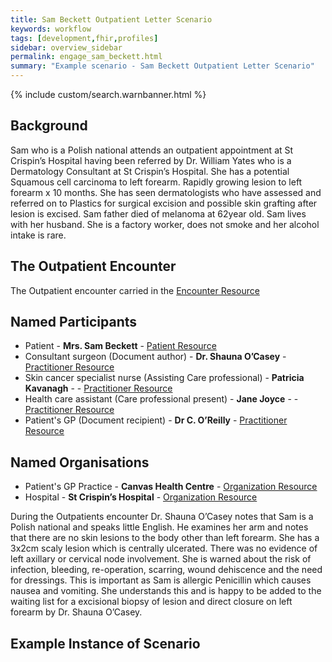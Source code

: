 ```yaml
---
title: Sam Beckett Outpatient Letter Scenario
keywords: workflow
tags: [development,fhir,profiles]
sidebar: overview_sidebar
permalink: engage_sam_beckett.html
summary: "Example scenario - Sam Beckett Outpatient Letter Scenario"
---
```


{% include custom/search.warnbanner.html %}

## Background ##
Sam who is a Polish national attends an outpatient appointment at St Crispin’s Hospital having been referred by Dr. William Yates who is a Dermatology Consultant at St Crispin’s Hospital. She has a potential Squamous cell carcinoma to left forearm. Rapidly growing lesion to left forearm x 10 months. She has seen dermatologists who have assessed and referred on to Plastics for surgical excision and possible skin grafting after lesion is excised. Sam father died of melanoma at 62year old. Sam lives with her husband. She is a factory worker, does not smoke and her alcohol intake is rare.

## The Outpatient Encounter ##

The Outpatient encounter carried in the [Encounter Resource](https://fhir.nhs.uk/STU3/StructureDefinition/CareConnect-ITK-Encounter-1)

## Named Participants ##

- Patient - **Mrs. Sam Beckett** - [Patient Resource](https://fhir.hl7.org.uk/STU3/StructureDefinition/CareConnect-Patient-1)
- Consultant surgeon (Document author) - **Dr. Shauna O’Casey** - [Practitioner Resource](https://fhir.hl7.org.uk/STU3/StructureDefinition/CareConnect-Practitioner-1)
- Skin cancer specialist nurse (Assisting Care professional) - **Patricia Kavanagh** - - [Practitioner Resource](https://fhir.hl7.org.uk/STU3/StructureDefinition/CareConnect-Practitioner-1)
- Health care assistant (Care professional present) - **Jane Joyce** - - [Practitioner Resource](https://fhir.hl7.org.uk/STU3/StructureDefinition/CareConnect-Practitioner-1)
- Patient's GP (Document recipient) - **Dr  C. O’Reilly** - [Practitioner Resource](https://fhir.hl7.org.uk/STU3/StructureDefinition/CareConnect-Practitioner-1)

## Named Organisations ##

- Patient's GP Practice - **Canvas Health Centre** - [Organization Resource](https://fhir.hl7.org.uk/STU3/StructureDefinition/CareConnect-Organization-1)
- Hospital - **St Crispin’s Hospital** - [Organization Resource](https://fhir.hl7.org.uk/STU3/StructureDefinition/CareConnect-Organization-1)

During the Outpatients encounter Dr. Shauna O’Casey notes that Sam is a Polish national and speaks little English. He examines her arm and notes that there are no skin lesions to the body other than left forearm. She has a 3x2cm scaly lesion which is centrally ulcerated. There was no evidence of left axillary or cervical node involvement. She is warned about the risk of infection, bleeding, re-operation, scarring, wound dehiscence and the need for dressings. This is important as Sam is allergic Penicillin which causes nausea and vomiting. She understands this and is happy to be added to the waiting list for a excisional biopsy of lesion and direct closure on left forearm by Dr. Shauna O’Casey. 

## Example Instance of Scenario ##

<script src="https://gist.github.com/IOPS-DEV/3a2e612aabb55a54f885767236de9da6.js"></script>